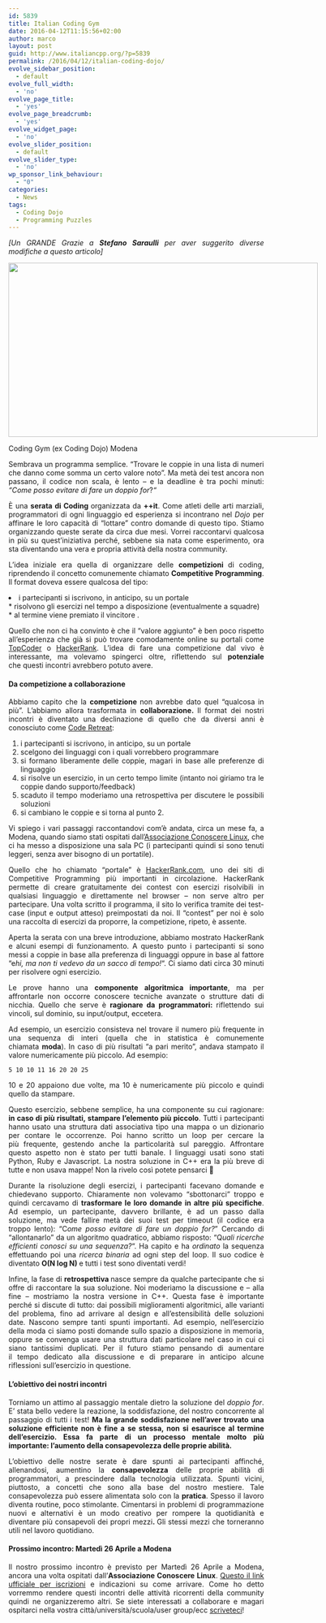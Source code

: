 ```yaml
---
id: 5839
title: Italian Coding Gym
date: 2016-04-12T11:15:56+02:00
author: marco
layout: post
guid: http://www.italiancpp.org/?p=5839
permalink: /2016/04/12/italian-coding-dojo/
evolve_sidebar_position:
  - default
evolve_full_width:
  - 'no'
evolve_page_title:
  - 'yes'
evolve_page_breadcrumb:
  - 'yes'
evolve_widget_page:
  - 'no'
evolve_slider_position:
  - default
evolve_slider_type:
  - 'no'
wp_sponsor_link_behaviour:
  - "0"
categories:
  - News
tags:
  - Coding Dojo
  - Programming Puzzles
---
```

<p style="text-align: justify;">
  <em>[Un GRANDE Grazie a <strong>Stefano Saraulli</strong> per aver suggerito diverse modifiche a questo articolo]</em>
</p>

<div id="attachment_7480" style="width: 620px" class="wp-caption aligncenter">
  <img aria-describedby="caption-attachment-7480" loading="lazy" class="size-large wp-image-7480" src="http://www.italiancpp.org/wp-content/uploads/2016/04/WP_20170124_21_20_08_Pro-1024x576.jpg" alt="" width="610" height="343" srcset="http://192.168.64.2/wordpress/wp-content/uploads/2016/04/WP_20170124_21_20_08_Pro-1024x576.jpg 1024w, http://192.168.64.2/wordpress/wp-content/uploads/2016/04/WP_20170124_21_20_08_Pro-300x169.jpg 300w, http://192.168.64.2/wordpress/wp-content/uploads/2016/04/WP_20170124_21_20_08_Pro-768x432.jpg 768w, http://192.168.64.2/wordpress/wp-content/uploads/2016/04/WP_20170124_21_20_08_Pro-600x338.jpg 600w" sizes="(max-width: 610px) 100vw, 610px" />
  
  <p id="caption-attachment-7480" class="wp-caption-text">
    Coding Gym (ex Coding Dojo) Modena
  </p>
</div>

<p style="text-align: justify;">
  Sembrava un programma semplice. &#8220;Trovare le coppie in una lista di numeri che danno come somma un certo valore noto&#8221;. Ma metà dei test ancora non passano, il codice non scala, è lento &#8211; e la deadline è tra pochi minuti: <em>&#8220;Come posso evitare di fare un doppio for</em>?<em>&#8220;</em>
</p>

<p style="text-align: justify;">
  È una <strong>serata di Coding </strong>organizzata da <strong>++it</strong>. Come atleti delle arti marziali, programmatori di ogni linguaggio ed esperienza si incontrano nel <em>Dojo </em>per affinare le loro capacità di &#8220;lottare&#8221; contro domande di questo tipo. Stiamo organizzando queste serate da circa due mesi. Vorrei raccontarvi qualcosa in più su quest’iniziativa perché, sebbene sia nata come esperimento, ora sta diventando una vera e propria attività della nostra community.
</p>

<p style="text-align: justify;">
  L’idea iniziale era quella di organizzare delle <strong>competizioni </strong>di coding, riprendendo il concetto comunemente chiamato <strong>Competitive Programming</strong>. Il format doveva essere qualcosa del tipo:
</p>

<li style="text-align: justify;">
  i partecipanti si iscrivono, in anticipo, su un portale
</li>
  * risolvono gli esercizi nel tempo a disposizione (eventualmente a squadre)
  * al termine viene premiato il vincitore .

<p style="text-align: justify;">
  Quello che non ci ha convinto è che il &#8220;valore aggiunto&#8221; è ben poco rispetto all&#8217;esperienza che già si può trovare comodamente online su portali come <a href="http://topcoder.com" target="_blank">TopCoder</a> o <a href="http://hackerrank.com" target="_blank">HackerRank</a>. L’idea di fare una competizione dal vivo è interessante, ma volevamo spingerci oltre, riflettendo sul <strong>potenziale </strong>che questi incontri avrebbero potuto avere.
</p>

<h4 style="text-align: justify;">
  <strong>Da competizione a collaborazione</strong>
</h4>

<p style="text-align: justify;">
  Abbiamo capito che la <strong>competizione </strong>non avrebbe dato quel &#8220;qualcosa in più&#8221;. L’abbiamo allora trasformata in <strong>collaborazione. </strong>Il format dei nostri incontri è diventato una declinazione di quello che da diversi anni è conosciuto come <a href="http://coderetreat.org" target="_blank">Code Retreat</a>:
</p>

<ol style="text-align: justify;">
  <li>
    i partecipanti si iscrivono, in anticipo, su un portale
  </li>
  <li>
    scelgono dei linguaggi con i quali vorrebbero programmare
  </li>
  <li>
    si formano liberamente delle coppie, magari in base alle preferenze di linguaggio
  </li>
  <li>
    si risolve un esercizio, in un certo tempo limite (intanto noi giriamo tra le coppie dando supporto/feedback)
  </li>
  <li>
    scaduto il tempo moderiamo una retrospettiva per discutere le possibili soluzioni
  </li>
  <li>
    si cambiano le coppie e si torna al punto 2.
  </li>
</ol>

<p style="text-align: justify;">
  Vi spiego i vari passaggi raccontandovi com&#8217;è andata, circa un mese fa, a Modena, quando siamo stati ospitati dall’<a href="http://conoscerelinux.org/" target="_blank">Associazione Conoscere Linux</a>, che ci ha messo a disposizione una sala PC (i partecipanti quindi si sono tenuti leggeri, senza aver bisogno di un portatile).
</p>

<p style="text-align: justify;">
  Quello che ho chiamato “portale” è <a href="http://hackerrank.com/" target="_blank">HackerRank.com</a>, uno dei siti di Competitive Programming più importanti in circolazione. HackerRank permette di creare gratuitamente dei contest con esercizi risolvibili in qualsiasi linguaggio e direttamente nel browser – non serve altro per partecipare. Una volta scritto il programma, il sito lo verifica tramite dei test-case (input e output atteso) preimpostati da noi. Il “contest” per noi è solo una raccolta di esercizi da proporre, la competizione, ripeto, è assente.
</p>

<p style="text-align: justify;">
  Aperta la serata con una breve introduzione, abbiamo mostrato HackerRank e alcuni esempi di funzionamento. A questo punto i partecipanti si sono messi a coppie in base alla preferenza di linguaggi oppure in base al fattore “e<em>hi, ma non ti vedevo da un sacco di tempo!</em>“. Ci siamo dati circa 30 minuti per risolvere ogni esercizio.
</p>

<p style="text-align: justify;">
  Le prove hanno una <strong>componente </strong><strong>algoritmica importante</strong>, ma per affrontarle non occorre conoscere tecniche avanzate o strutture dati di nicchia. Quello che serve è <strong>ragionare da programmatori: </strong>riflettendo sui vincoli, sul dominio, su input/output, eccetera.
</p>

<p style="text-align: justify;">
  Ad esempio, un esercizio consisteva nel trovare il numero più frequente in una sequenza di interi (quella che in statistica è comunemente chiamata <strong>moda</strong>). In caso di più risultati &#8220;a pari merito&#8221;, andava stampato il valore numericamente più piccolo. Ad esempio:
</p>

<p style="text-align: justify;">
  <code>5 10 10 11 16 20 20 25</code>
</p>

<p style="text-align: justify;">
  10 e 20 appaiono due volte, ma 10 è numericamente più piccolo e quindi quello da stampare.
</p>

<p style="text-align: justify;">
  Questo esercizio, sebbene semplice, ha una componente su cui ragionare: <strong>in caso di più risultati, </strong><strong>stampare l’elemento più piccolo</strong>. Tutti i partecipanti hanno usato una struttura dati associativa tipo una mappa o un dizionario per contare le occorrenze. Poi hanno scritto un loop per cercare la più frequente, gestendo anche la particolarità sul pareggio. Affrontare questo aspetto non è stato per tutti banale. I linguaggi usati sono stati Python, Ruby e Javascript. La nostra soluzione in C++ era la più breve di tutte e non usava mappe! Non la rivelo così potete pensarci 🙂
</p>

<p style="text-align: justify;">
  Durante la risoluzione degli esercizi, i partecipanti facevano domande e chiedevano supporto. Chiaramente non volevamo &#8220;sbottonarci&#8221; troppo e quindi cercavamo di <strong>trasformare le loro </strong><strong>domande in altre più specifiche</strong>. Ad esempio, un partecipante, davvero brillante, è ad un passo dalla soluzione, ma vede fallire metà dei suoi test per timeout (il codice era troppo lento): “C<em>ome </em><em>posso evitare di fare un doppio for?</em>” Cercando di &#8220;allontanarlo&#8221; da un algoritmo quadratico, abbiamo risposto: “Q<em>uali ricerche efficienti </em><em>conosci su una sequenza?</em>“. Ha capito e ha <em>ordinato </em>la sequenza effettuando poi una <em>ricerca binaria </em>ad ogni step del loop. Il suo codice è diventato <strong>O(N log N) </strong>e tutti i test sono diventati verdi!
</p>

<p style="text-align: justify;">
  Infine, la fase di <strong>retrospettiva </strong>nasce sempre da qualche partecipante che si offre di raccontare la sua soluzione. Noi moderiamo la discussione e – alla fine – mostriamo la nostra versione in C++. Questa fase è importante perché si discute di tutto: dai possibili miglioramenti algoritmici, alle varianti del problema, fino ad arrivare al design e all&#8217;estensibilità delle soluzioni date. Nascono sempre tanti spunti importanti. Ad esempio, nell&#8217;esercizio della moda ci siamo posti domande sullo spazio a disposizione in memoria, oppure se convenga usare una struttura dati particolare nel caso in cui ci siano tantissimi duplicati. Per il futuro stiamo pensando di aumentare il tempo dedicato alla discussione e di preparare in anticipo alcune riflessioni sull&#8217;esercizio in questione.
</p>

<h4 style="text-align: justify;">
  <strong>L’obiettivo dei nostri incontri</strong>
</h4>

<p style="text-align: justify;">
  Torniamo un attimo al passaggio mentale dietro la soluzione del <em>doppio for</em>. E&#8217; stata bello vedere la reazione, la soddisfazione, del nostro concorrente al passaggio di tutti i test! <strong>Ma la grande </strong><strong>soddisfazione nell’aver trovato una soluzione efficiente non è fine a se stessa, non si esaurisce </strong><strong>al termine dell’esercizio. Essa fa parte di un processo mentale molto più importante: </strong><strong>l&#8217;aumento della consapevolezza delle proprie abilità. </strong>
</p>

<p style="text-align: justify;">
  L’obiettivo delle nostre serate è dare spunti ai partecipanti affinché, allenandosi, aumentino la <strong>consapevolezza</strong> delle proprie abilità di programmatori, a prescindere dalla tecnologia utilizzata. Spunti vicini, piuttosto, a concetti che sono alla base del nostro mestiere. Tale consapevolezza può essere alimentata solo con la <strong>pratica</strong>. Spesso il lavoro diventa routine, poco stimolante. Cimentarsi in problemi di programmazione nuovi e alternativi è un modo creativo per rompere la quotidianità e diventare più consapevoli dei propri mezzi<strong>. </strong>Gli stessi mezzi che torneranno utili nel lavoro quotidiano.
</p>

<h4 style="text-align: justify;">
  <strong>Prossimo incontro: Martedì 26 Aprile a Modena</strong>
</h4>

<p style="text-align: justify;">
  Il nostro prossimo incontro è previsto per Martedì 26 Aprile a Modena, ancora una volta ospitati dall’<strong>Associazione Conoscere Linux</strong>. <a href="http://conoscerelinux.org/2016/04/12/coding-lab/" target="_blank">Questo il link ufficiale per iscrizioni</a> e indicazioni su come arrivare. Come ho detto vorremmo rendere questi incontri delle attività ricorrenti della community quindi ne organizzeremo altri. Se siete interessati a collaborare e magari ospitarci nella vostra città/università/scuola/user group/ecc <a href="http://www.italiancpp.org/chi-siamo/contattaci/" target="_blank">scriveteci</a>!
</p>